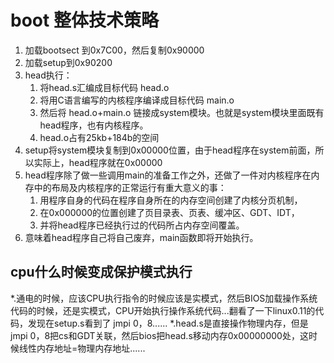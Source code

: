# boot 整体技术策略

1. 加载bootsect 到0x7C00，然后复制0x90000
2. 加载setup到0x90200
3. head执行：
   1. 将head.s汇编成目标代码 head.o
   2. 将用C语言编写的内核程序编译成目标代码 main.o
   3. 然后将 head.o+main.o 链接成system模块。也就是system模块里面既有head程序，也有内核程序。
   4. head.o占有25kb+184b的空间
4. setup将system模块复制到0x00000位置，由于head程序在system前面，所以实际上，head程序就在0x00000
5. head程序除了做一些调用main的准备工作之外，还做了一件对内核程序在内存中的布局及内核程序的正常运行有重大意义的事：
   1. 用程序自身的代码在程序自身所在的内存空间创建了内核分页机制，
   2. 在0x000000的位置创建了页目录表、页表、缓冲区、GDT、IDT，
   3. 并将head程序已经执行过的代码所占内存空间覆盖。
6. 意味着head程序自己将自己废弃，main函数即将开始执行。

## cpu什么时候变成保护模式执行
*.通电的时候，应该CPU执行指令的时候应该是实模式，然后BIOS加载操作系统代码的时候，还是实模式，CPU开始执行操作系统代码...翻看了一下linux0.11的代码，发现在setup.s看到了 jmpi 0，8......
*.head.s是直接操作物理内存，但是jmpi 0，8把cs和GDT关联，然后bios把head.s移动内存0x00000000处，这时候线性内存地址=物理内存地址......